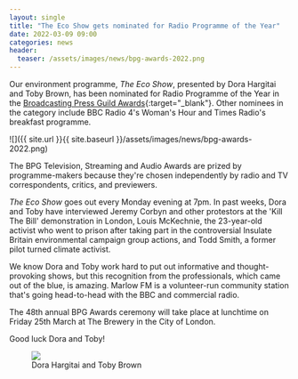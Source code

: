 ```yaml
---
layout: single
title: "The Eco Show gets nominated for Radio Programme of the Year"
date: 2022-03-09 09:00
categories: news
header:
  teaser: /assets/images/news/bpg-awards-2022.png
---
```

Our environment programme, *The Eco Show*, presented by Dora Hargitai and Toby Brown, has been nominated for Radio Programme of the Year in the [Broadcasting Press Guild Awards](https://www.broadcastingpressguild.org/2022/03/bpg-awards-2022-audio-nominations-revealed/){:target="_blank"}. Other nominees in the category include BBC Radio 4's Woman's Hour and Times Radio's breakfast programme. 

![]({{ site.url }}{{ site.baseurl }}/assets/images/news/bpg-awards-2022.png)

The BPG Television, Streaming and Audio Awards are prized by programme-makers because they're chosen independently by radio and TV correspondents, critics, and previewers. 

*The Eco Show* goes out every Monday evening at 7pm. In past weeks, Dora and Toby have interviewed Jeremy Corbyn and other protestors at the 'Kill The Bill' demonstration in London, Louis McKechnie, the 23-year-old activist who went to prison after taking part in the controversial Insulate Britain environmental campaign group actions, and Todd Smith, a former pilot turned climate activist. 

We know Dora and Toby work hard to put out informative and thought-provoking shows, but this recognition from the professionals, which came out of the blue, is amazing. Marlow FM is a volunteer-run community station that's going head-to-head with the BBC and commercial radio. 

The 48th annual BPG Awards ceremony will take place at lunchtime on Friday 25th March at The Brewery in the City of London. 

Good luck Dora and Toby! 

<figure>
	<a href="{{ site.url }}{{ site.baseurl }}/assets/images/news/dora-hargitai-toby-brown.jpeg">
		<img src="{{ site.url }}{{ site.baseurl }}/assets/images/news/dora-hargitai-toby-brown.jpeg">
	</a>
	<figcaption>Dora Hargitai and Toby Brown</figcaption>
</figure>

